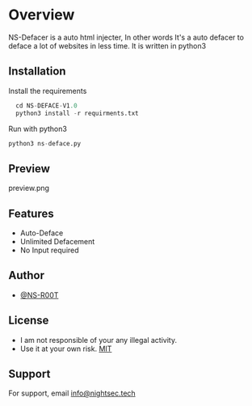 
# Overview

NS-Defacer is a auto html injecter, In other words It's a auto defacer to deface a lot of websites in less time. It is written in python3 

## Installation

Install the requirements

```python
  cd NS-DEFACE-V1.0
  python3 install -r requirments.txt
```
Run with python3
```python
python3 ns-deface.py
```

## Preview

preview.png
## Features

- Auto-Deface
- Unlimited Defacement
- No Input required



## Author

- [@NS-R00T](https://www.github.com/TheNightSec)


## License

- I am not responsible of your any illegal activity.
- Use it at your own risk. [MIT](https://choosealicense.com/licenses/mit/)


## Support

For support, email info@nightsec.tech 

